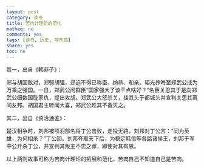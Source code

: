 ```yaml
---
layout: post
category: 读书
title: 苦肉计理论的范化
matheq: no
comments: yes
tags: [读书, 历史, 写东西]
share: yes
toc: no
---
```


其一，出自《韩非子》：

郑与胡国敌对，郑弱胡强，郑迫不得已称臣、纳恭、和亲。韬光养晦至郑武公成为万乘之强国。一日，郑武公问群臣“国家强大了该干点啥好？”名臣关思其于是向郑武公细数国耻家仇，提出攻胡。郑武公大怒杀关，挂其头于都城头并宣判关思其离间友邦。胡国君主听闻大喜，郑武公趁其不备灭之。


其二，出自《资治通鉴》：

楚汉相争时，刘邦被项羽部名将丁公击败，走投无路，刘邦对丁公言：“同为英雄，为何相杀？”丁公回。刘邦夺取天下后，为稳定韩信等各路诸侯王，刘邦于军中公开杀丁公，并宣判其叛主不忠之罪，即使对其有恩。

以上两则故事可称为苦肉计理论的拓展和范化，苦肉自己不知道自己是苦肉。
